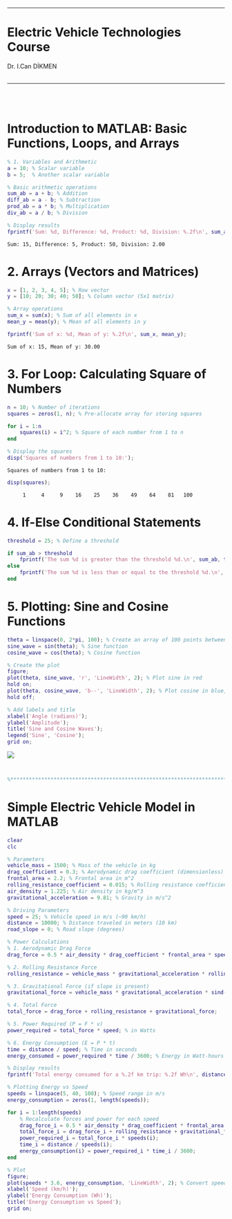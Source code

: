 <br/><br/> 
******************************************************************************************************************
# Electric Vehicle Technologies Course 
 Dr. I.Can DİKMEN
<br/><br/>
******************************************************************************************************************
<br/><br/>

# Introduction to MATLAB: Basic Functions, Loops, and Arrays
```matlab
% 1. Variables and Arithmetic
a = 10; % Scalar variable
b = 5;  % Another scalar variable

% Basic arithmetic operations
sum_ab = a + b; % Addition
diff_ab = a - b; % Subtraction
prod_ab = a * b; % Multiplication
div_ab = a / b; % Division

% Display results
fprintf('Sum: %d, Difference: %d, Product: %d, Division: %.2f\n', sum_ab, diff_ab, prod_ab, div_ab);
```

```matlabTextOutput
Sum: 15, Difference: 5, Product: 50, Division: 2.00
```
# 2. Arrays (Vectors and Matrices)
```matlab
x = [1, 2, 3, 4, 5]; % Row vector
y = [10; 20; 30; 40; 50]; % Column vector (5x1 matrix)

% Array operations
sum_x = sum(x); % Sum of all elements in x
mean_y = mean(y); % Mean of all elements in y

fprintf('Sum of x: %d, Mean of y: %.2f\n', sum_x, mean_y);
```

```matlabTextOutput
Sum of x: 15, Mean of y: 30.00
```
# 3. For Loop: Calculating Square of Numbers
```matlab
n = 10; % Number of iterations
squares = zeros(1, n); % Pre-allocate array for storing squares

for i = 1:n
    squares(i) = i^2; % Square of each number from 1 to n
end

% Display the squares
disp('Squares of numbers from 1 to 10:');
```

```matlabTextOutput
Squares of numbers from 1 to 10:
```

```matlab
disp(squares);
```

```matlabTextOutput
     1     4     9    16    25    36    49    64    81   100
```
# 4. If\-Else Conditional Statements
```matlab
threshold = 25; % Define a threshold

if sum_ab > threshold
    fprintf('The sum %d is greater than the threshold %d.\n', sum_ab, threshold);
else
    fprintf('The sum %d is less than or equal to the threshold %d.\n', sum_ab, threshold);
end
```
# 5. Plotting: Sine and Cosine Functions
```matlab
theta = linspace(0, 2*pi, 100); % Create an array of 100 points between 0 and 2π
sine_wave = sin(theta); % Sine function
cosine_wave = cos(theta); % Cosine function

% Create the plot
figure;
plot(theta, sine_wave, 'r', 'LineWidth', 2); % Plot sine in red
hold on;
plot(theta, cosine_wave, 'b--', 'LineWidth', 2); % Plot cosine in blue, dashed line
hold off;

% Add labels and title
xlabel('Angle (radians)');
ylabel('Amplitude');
title('Sine and Cosine Waves');
legend('Sine', 'Cosine');
grid on;
```

![](./Intro_media//)

```matlab


%**************************************************************************************************************
```
# Simple Electric Vehicle Model in MATLAB
```matlab
clear
clc

% Parameters
vehicle_mass = 1500; % Mass of the vehicle in kg
drag_coefficient = 0.3; % Aerodynamic drag coefficient (dimensionless)
frontal_area = 2.2; % Frontal area in m^2
rolling_resistance_coefficient = 0.015; % Rolling resistance coefficient (dimensionless)
air_density = 1.225; % Air density in kg/m^3
gravitational_acceleration = 9.81; % Gravity in m/s^2

% Driving Parameters
speed = 25; % Vehicle speed in m/s (~90 km/h)
distance = 10000; % Distance traveled in meters (10 km)
road_slope = 0; % Road slope (degrees)

% Power Calculations
% 1. Aerodynamic Drag Force
drag_force = 0.5 * air_density * drag_coefficient * frontal_area * speed^2;

% 2. Rolling Resistance Force
rolling_resistance = vehicle_mass * gravitational_acceleration * rolling_resistance_coefficient * cosd(road_slope);

% 3. Gravitational Force (if slope is present)
gravitational_force = vehicle_mass * gravitational_acceleration * sind(road_slope);

% 4. Total Force
total_force = drag_force + rolling_resistance + gravitational_force;

% 5. Power Required (P = F * v)
power_required = total_force * speed; % in Watts

% 6. Energy Consumption (E = P * t)
time = distance / speed; % Time in seconds
energy_consumed = power_required * time / 3600; % Energy in Watt-hours (Wh)

% Display results
fprintf('Total energy consumed for a %.2f km trip: %.2f Wh\n', distance / 1000, energy_consumed);

% Plotting Energy vs Speed
speeds = linspace(5, 40, 100); % Speed range in m/s
energy_consumption = zeros(1, length(speeds));

for i = 1:length(speeds)
    % Recalculate forces and power for each speed
    drag_force_i = 0.5 * air_density * drag_coefficient * frontal_area * speeds(i)^2;
    total_force_i = drag_force_i + rolling_resistance + gravitational_force;
    power_required_i = total_force_i * speeds(i);
    time_i = distance / speeds(i);
    energy_consumption(i) = power_required_i * time_i / 3600;
end

% Plot
figure;
plot(speeds * 3.6, energy_consumption, 'LineWidth', 2); % Convert speed to km/h
xlabel('Speed (km/h)');
ylabel('Energy Consumption (Wh)');
title('Energy Consumption vs Speed');
grid on;
```
